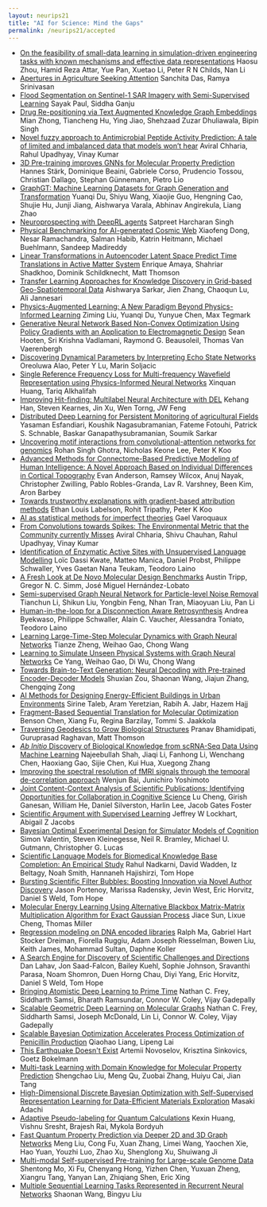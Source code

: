 ```yaml
---
layout: neurips21
title: "AI for Science: Mind the Gaps"
permalink: /neurips21/accepted
---
```


- [On the feasibility of small-data learning in simulation-driven engineering tasks with known mechanisms and effective data representations](https://openreview.net/forum?id=qvxJBCp7aji) Haosu Zhou, Hamid Reza Attar, Yue Pan, Xuetao Li, Peter R N Childs, Nan Li
- [Apertures in Agriculture Seeking Attention](https://openreview.net/forum?id=vKrGCS5uUhb) Sanchita Das, Ramya Srinivasan
- [Flood Segmentation on Sentinel-1 SAR Imagery with Semi-Supervised Learning](https://openreview.net/forum?id=kXgbFvXcwDX) Sayak Paul, Siddha Ganju
- [Drug Re-positioning via Text Augmented Knowledge Graph Embeddings](https://openreview.net/forum?id=qI-IS8DPq_N) Mian Zhong, Tiancheng Hu, Ying Jiao, Shehzaad Zuzar Dhuliawala, Bipin Singh
- [Novel fuzzy approach to Antimicrobial Peptide Activity Prediction: A tale of limited and imbalanced data that models won’t hear](https://openreview.net/forum?id=x0tzOYvapDl) Aviral Chharia, Rahul Upadhyay, Vinay Kumar
- [3D Pre-training improves GNNs for Molecular Property Prediction](https://openreview.net/forum?id=8K23ZyTIKuF) Hannes Stärk, Dominique Beaini, Gabriele Corso, Prudencio Tossou, Christian Dallago, Stephan Günnemann, Pietro Lio
- [GraphGT: Machine Learning Datasets for Graph Generation and Transformation](https://openreview.net/forum?id=nUktmJLz0up) Yuanqi Du, Shiyu Wang, Xiaojie Guo, Hengning Cao, Shujie Hu, Junji Jiang, Aishwarya Varala, Abhinav Angirekula, Liang Zhao
- [Neuroprospecting with DeepRL agents](https://openreview.net/forum?id=5Q-sYQ9tD5j) Satpreet Harcharan Singh
- [Physical Benchmarking for AI-generated Cosmic Web](https://openreview.net/forum?id=7lTdLaW9jEB) Xiaofeng Dong, Nesar Ramachandra, Salman Habib, Katrin Heitmann, Michael Buehlmann, Sandeep Madireddy
- [Linear Transformations in Autoencoder Latent Space Predict Time Translations in Active Matter System](https://openreview.net/forum?id=ZDBDTHSoMDU) Enrique Amaya, Shahriar Shadkhoo, Dominik Schildknecht, Matt Thomson
- [Transfer Learning Approaches for Knowledge Discovery in Grid-based Geo-Spatiotemporal Data](https://openreview.net/forum?id=mC6-nsYtacP) Aishwarya Sarkar, Jien Zhang, Chaoqun Lu, Ali Jannesari
- [Physics-Augmented Learning: A New Paradigm Beyond Physics-Informed Learning](https://openreview.net/forum?id=suxElmrPNAY) Ziming Liu, Yuanqi Du, Yunyue Chen, Max Tegmark
- [Generative Neural Network Based Non-Convex Optimization Using Policy Gradients with an Application to Electromagnetic Design](https://openreview.net/forum?id=SodRp33gCuk) Sean Hooten, Sri Krishna Vadlamani, Raymond G. Beausoleil, Thomas Van Vaerenbergh
- [Discovering Dynamical Parameters by Interpreting Echo State Networks](https://openreview.net/forum?id=coaSxusdBLX) Oreoluwa Alao, Peter Y Lu, Marin Soljacic
- [Single Reference Frequency Loss for Multi-frequency Wavefield Representation using Physics-Informed Neural Networks](https://openreview.net/forum?id=YKOxeWFsQfq) Xinquan Huang, Tariq Alkhalifah
- [Improving Hit-finding: Multilabel Neural Architecture with DEL](https://openreview.net/forum?id=fScB3uII-JV) Kehang Han, Steven Kearnes, Jin Xu, Wen Torng, JW Feng
- [Distributed Deep Learning for Persistent Monitoring of agricultural Fields](https://openreview.net/forum?id=rctFXFsFvbI) Yasaman Esfandiari, Koushik Nagasubramanian, Fateme Fotouhi, Patrick S. Schnable, Baskar Ganapathysubramanian, Soumik Sarkar
- [Uncovering motif interactions from convolutional-attention networks for genomics](https://openreview.net/forum?id=ITOQhccyRsk) Rohan Singh Ghotra, Nicholas Keone Lee, Peter K Koo
- [Advanced Methods for Connectome-Based Predictive Modeling of Human Intelligence: A Novel Approach Based on Individual Differences in Cortical Topography](https://openreview.net/forum?id=VJ1KoBzl3ja) Evan Anderson, Ramsey Wilcox, Anuj Nayak, Christopher Zwilling, Pablo Robles-Granda, Lav R. Varshney, Been Kim, Aron Barbey
- [Towards trustworthy explanations with gradient-based attribution methods](https://openreview.net/forum?id=LGgo0wPM2MF) Ethan Louis Labelson, Rohit Tripathy, Peter K Koo
- [AI as statistical methods for imperfect theories](https://openreview.net/forum?id=rzWxx4jAH79) Gael Varoquaux
- [From Convolutions towards Spikes: The Environmental Metric that the Community currently Misses](https://openreview.net/forum?id=wqYZ9dsHrCq) Aviral Chharia, Shivu Chauhan, Rahul Upadhyay, Vinay Kumar
- [Identification of Enzymatic Active Sites with Unsupervised Language Modelling](https://openreview.net/forum?id=ys8reOFHJdw) Loïc Dassi Kwate, Matteo Manica, Daniel Probst, Philippe Schwaller, Yves Gaetan Nana Teukam, Teodoro Laino
- [A Fresh Look at De Novo Molecular Design Benchmarks](https://openreview.net/forum?id=gS3XMun4cl_) Austin Tripp, Gregor N. C. Simm, José Miguel Hernández-Lobato
- [Semi-supervised Graph Neural Network for Particle-level Noise Removal](https://openreview.net/forum?id=kTIngiqLU-X) Tianchun Li, Shikun Liu, Yongbin Feng, Nhan Tran, Miaoyuan Liu, Pan Li
- [Human-in-the-loop for a Disconnection Aware Retrosynthesis](https://openreview.net/forum?id=-xfwlkmsfN1) Andrea Byekwaso, Philippe Schwaller, Alain C. Vaucher, Alessandra Toniato, Teodoro Laino
- [Learning Large-Time-Step Molecular Dynamics with Graph Neural Networks](https://openreview.net/forum?id=cmXGBW7hN6Q) Tianze Zheng, Weihao Gao, Chong Wang
- [Learning to Simulate Unseen Physical Systems with Graph Neural Networks](https://openreview.net/forum?id=9Xh1v7Y9MAj) Ce Yang, Weihao Gao, Di Wu, Chong Wang
- [Towards Brain-to-Text Generation: Neural Decoding with Pre-trained Encoder-Decoder Models](https://openreview.net/forum?id=13IJlk221xG) Shuxian Zou, Shaonan Wang, Jiajun Zhang, Chengqing Zong
- [AI Methods for Designing Energy-Efficient Buildings in Urban Environments](https://openreview.net/forum?id=ar4JQAhtYS5) Sirine Taleb, Aram Yeretzian, Rabih A. Jabr, Hazem Hajj
- [Fragment-Based Sequential Translation for Molecular Optimization](https://openreview.net/forum?id=E_Slr0JVvuC) Benson Chen, Xiang Fu, Regina Barzilay, Tommi S. Jaakkola
- [Traversing Geodesics to Grow Biological Structures](https://openreview.net/forum?id=d98iZejhrGe) Pranav Bhamidipati, Guruprasad Raghavan, Matt Thomson
- [$\textit{Ab Initio}$ Discovery of Biological Knowledge from scRNA-Seq Data Using Machine Learning](https://openreview.net/forum?id=MVycrVfZtUx) Najeebullah Shah, Jiaqi Li, Fanhong Li, Wenchang Chen, Haoxiang Gao, Sijie Chen, Kui Hua, Xuegong Zhang
- [Improving the spectral resolution of fMRI signals through the temporal de-correlation approach](https://openreview.net/forum?id=kbvHXsyQjd1) Wenjun Bai, Junichiro Yoshimoto
- [Joint Content-Context Analysis of Scientific Publications: Identifying Opportunities for Collaboration in Cognitive Science](https://openreview.net/forum?id=yzVECygEpF_) Lu Cheng, Girish Ganesan, William He, Daniel Silverston, Harlin Lee, Jacob Gates Foster
- [Scientific Argument with Supervised Learning](https://openreview.net/forum?id=uGe5cXJXkib) Jeffrey W Lockhart, Abigail Z Jacobs
- [Bayesian Optimal Experimental Design for Simulator Models of Cognition](https://openreview.net/forum?id=PNMTx1cx3UU) Simon Valentin, Steven Kleinegesse, Neil R. Bramley, Michael U. Gutmann, Christopher G. Lucas
- [Scientific Language Models for Biomedical Knowledge Base Completion: An Empirical Study](https://openreview.net/forum?id=3pOp2EXTxWg) Rahul Nadkarni, David Wadden, Iz Beltagy, Noah Smith, Hannaneh Hajishirzi, Tom Hope
- [Bursting Scientific Filter Bubbles: Boosting Innovation via Novel Author Discovery](https://openreview.net/forum?id=bpTUY9QcROH) Jason Portenoy, Marissa Radensky, Jevin West, Eric Horvitz, Daniel S Weld, Tom Hope
- [Molecular Energy Learning Using Alternative Blackbox Matrix-Matrix Multiplication Algorithm for Exact Gaussian Process](https://openreview.net/forum?id=lyJ9BRKUzms) Jiace Sun, Lixue Cheng, Thomas Miller
- [Regression modeling on DNA encoded libraries](https://openreview.net/forum?id=rrcoPmV1XgN) Ralph Ma, Gabriel Hart Stocker Dreiman, Fiorella Ruggiu, Adam Joseph Riesselman, Bowen Liu, Keith James, Mohammad Sultan, Daphne Koller
- [A Search Engine for Discovery of Scientific Challenges and Directions](https://openreview.net/forum?id=-Vtgk5VlsKf) Dan Lahav, Jon Saad-Falcon, Bailey Kuehl, Sophie Johnson, Sravanthi Parasa, Noam Shomron, Duen Horng Chau, Diyi Yang, Eric Horvitz, Daniel S Weld, Tom Hope
- [Bringing Atomistic Deep Learning to Prime Time](https://openreview.net/forum?id=TpCJZjDEsXe) Nathan C. Frey, Siddharth Samsi, Bharath Ramsundar, Connor W. Coley, Vijay Gadepally
- [Scalable Geometric Deep Learning on Molecular Graphs](https://openreview.net/forum?id=oeq0YQYn8Dv) Nathan C. Frey, Siddharth Samsi, Joseph McDonald, Lin Li, Connor W. Coley, Vijay Gadepally
- [Scalable Bayesian Optimization Accelerates Process Optimization of Penicillin Production](https://openreview.net/forum?id=UVdSYXMNdOe) Qiaohao Liang, Lipeng Lai
- [This Earthquake Doesn't Exist](https://openreview.net/forum?id=YJnpUHXNtQf) Artemii Novoselov, Krisztina Sinkovics, Goetz Bokelmann
- [Multi-task Learning with Domain Knowledge for Molecular Property Prediction](https://openreview.net/forum?id=6cWgY5Epwzo) Shengchao Liu, Meng Qu, Zuobai Zhang, Huiyu Cai, Jian Tang
- [High-Dimensional Discrete Bayesian Optimization with Self-Supervised Representation Learning for Data-Efficient Materials Exploration](https://openreview.net/forum?id=xJhjehqjQeB) Masaki Adachi
- [Adaptive Pseudo-labeling for Quantum Calculations](https://openreview.net/forum?id=euX4TU0ryp2) Kexin Huang, Vishnu Sresht, Brajesh Rai, Mykola Bordyuh
- [Fast Quantum Property Prediction via Deeper 2D and 3D Graph Networks](https://openreview.net/forum?id=4eQV5amfVNL) Meng Liu, Cong Fu, Xuan Zhang, Limei Wang, Yaochen Xie, Hao Yuan, Youzhi Luo, Zhao Xu, Shenglong Xu, Shuiwang Ji
- [Multi-modal Self-supervised Pre-training for Large-scale Genome Data](https://openreview.net/forum?id=fdV-GZ4LPfn) Shentong Mo, Xi Fu, Chenyang Hong, Yizhen Chen, Yuxuan Zheng, Xiangru Tang, Yanyan Lan, Zhiqiang Shen, Eric Xing
- [Multiple Sequential Learning Tasks Represented in Recurrent Neural Networks](https://openreview.net/forum?id=wi5u5Ob4XZ4) Shaonan Wang, Bingyu Liu
